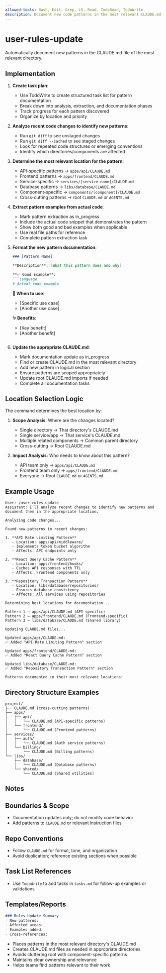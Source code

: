 ```yaml
---
allowed-tools: Bash, Edit, Grep, LS, Read, TodoRead, TodoWrite
description: Document new code patterns in the most relevant CLAUDE.md file
---
```


# user-rules-update

Automatically document new patterns in the CLAUDE.md file of the most relevant directory.

## Implementation

1. **Create task plan**:
   - Use TodoWrite to create structured task list for pattern documentation
   - Break down into analysis, extraction, and documentation phases
   - Track progress for each pattern discovered
   - Organize by location and priority

2. **Analyze recent code changes to identify new patterns**:
   - Run `git diff` to see unstaged changes
   - Run `git diff --cached` to see staged changes
   - Look for repeated code structures or emerging conventions
   - Identify which directories/components are affected

3. **Determine the most relevant location for the pattern**:
   - API-specific patterns → `apps/api/CLAUDE.md`
   - Frontend patterns → `apps/frontend/CLAUDE.md`
   - Service-specific → `services/[service-name]/CLAUDE.md`
   - Database patterns → `libs/database/CLAUDE.md`
   - Component-specific → `components/[component]/CLAUDE.md`
   - Cross-cutting patterns → root `CLAUDE.md` or `AGENTS.md`

4. **Extract pattern examples from actual code**:
   - Mark pattern extraction as in_progress
   - Include the actual code snippet that demonstrates the pattern
   - Show both good and bad examples when applicable
   - Use real file paths for reference
   - Complete pattern extraction task

5. **Format the new pattern documentation**:
   ```markdown
   ### [Pattern Name]

   **Description**: [What this pattern does and why]

   **✅ Good Example**:
   ```language
   # Actual code example
   ```

   **🎯 When to use**:
   - [Specific use case]
   - [Another use case]

   **✨ Benefits**:
   - [Key benefit]
   - [Another benefit]
   ```

6. **Update the appropriate CLAUDE.md**:
   - Mark documentation update as in_progress
   - Find or create CLAUDE.md in the most relevant directory
   - Add new pattern in logical section
   - Ensure patterns are scoped appropriately
   - Update root CLAUDE.md imports if needed
   - Complete all documentation tasks

## Location Selection Logic

The command determines the best location by:
1. **Scope Analysis**: Where are the changes located?
   - Single directory → That directory's CLAUDE.md
   - Single service/app → That service's CLAUDE.md
   - Multiple related components → Common parent directory
   - Cross-cutting → Root CLAUDE.md

2. **Impact Analysis**: Who needs to know about this pattern?
   - API team only → `apps/api/CLAUDE.md`
   - Frontend team only → `apps/frontend/CLAUDE.md`
   - Everyone → Root `CLAUDE.md` or `AGENTS.md`

## Example Usage

```text
User: /user-rules-update
Assistant: I'll analyze recent changes to identify new patterns and document them in the appropriate location.

Analyzing code changes...

Found new patterns in recent changes:

1. **API Rate Limiting Pattern**
   - Location: apps/api/middleware/
   - Implements token bucket algorithm
   - Affects: API endpoints only

2. **React Query Cache Pattern**
   - Location: apps/frontend/hooks/
   - Caches API responses with TTL
   - Affects: Frontend components only

3. **Repository Transaction Pattern**
   - Location: libs/database/repositories/
   - Ensures database consistency
   - Affects: All services using repositories

Determining best locations for documentation...

Pattern 1 → apps/api/CLAUDE.md (API-specific)
Pattern 2 → apps/frontend/CLAUDE.md (Frontend-specific)
Pattern 3 → libs/database/CLAUDE.md (Shared library)

Updating CLAUDE.md files...

Updated apps/api/CLAUDE.md:
✅ Added "API Rate Limiting Pattern" section

Updated apps/frontend/CLAUDE.md:
✅ Added "React Query Cache Pattern" section

Updated libs/database/CLAUDE.md:
✅ Added "Repository Transaction Pattern" section

Patterns documented in their most relevant locations!
```

## Directory Structure Examples

```text
project/
├── CLAUDE.md (cross-cutting patterns)
├── apps/
│   ├── api/
│   │   └── CLAUDE.md (API-specific patterns)
│   └── frontend/
│       └── CLAUDE.md (Frontend patterns)
├── services/
│   ├── auth/
│   │   └── CLAUDE.md (Auth service patterns)
│   └── billing/
│       └── CLAUDE.md (Billing patterns)
└── libs/
    ├── database/
    │   └── CLAUDE.md (Database patterns)
    └── shared/
        └── CLAUDE.md (Shared utilities)
```

## Notes

## Boundaries & Scope
- Documentation updates only; do not modify code behavior
- Add patterns to `CLAUDE.md` or relevant instruction files

## Repo Conventions
- Follow `CLAUDE.md` for format, tone, and organization
- Avoid duplication; reference existing sections when possible

## Task List References
- Use `TodoWrite` to add tasks in `tasks.md` for follow-up examples or validations

## Templates/Reports
```markdown
### Rules Update Summary
- New patterns:
- Affected areas:
- Examples added:
- Cross-references:
```

- Places patterns in the most relevant directory's CLAUDE.md
- Creates CLAUDE.md files as needed in appropriate directories
- Avoids cluttering root with component-specific patterns
- Maintains clear ownership and relevance
- Helps teams find patterns relevant to their work

